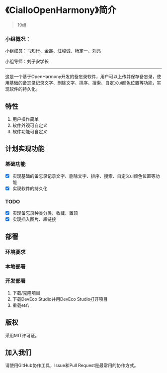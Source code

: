 # 《CialloOpenHarmony》简介

> 19组 

### 小组概况：

小组成员：马知行、金鑫、汪峻诚、杨定一、刘亮

小组导师：刘子安学长

---

这是一个基于OpenHarmony开发的备忘录软件，用户可以上传并保存备忘录，使用基础的备忘录记录文字、删除文字、排序、搜索、自定义ui颜色位置等功能，实现软件的持久化。


## 特性

1. 用户操作简单
2. 软件外观可自定义
3. 软件功能可自定义



## 计划实现功能
### 基础功能
- [x] 实现基础的备忘录记录文字、删除文字、排序、搜索、自定义ui颜色位置等功能
- [x] 实现软件的持久化
### TODO
- [x] 实现备忘录种类分类、收藏、置顶
- [x] 实现插入图片、超链接

## 部署

### 环境要求

### 本地部署

### 开发部署
1. 下载/克隆项目
2. 下载DevEco Studio并用DevEco Studio打开项目
3. 重载ets\
##  版权

采用MIT许可证。


## 加入我们
请使用GitHub协作工具，Issue和Pull Request是最常用的协作方式。
